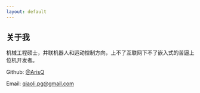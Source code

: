 ```yaml
---
layout: default
---
```


## 关于我

机械工程硕士，并联机器人和运动控制方向，上不了互联网下不了嵌入式的苦逼上位机开发者。

Github: [@ArisQ](https://github.com/ArisQ)

Email: qiaoli.pg@gmail.com
